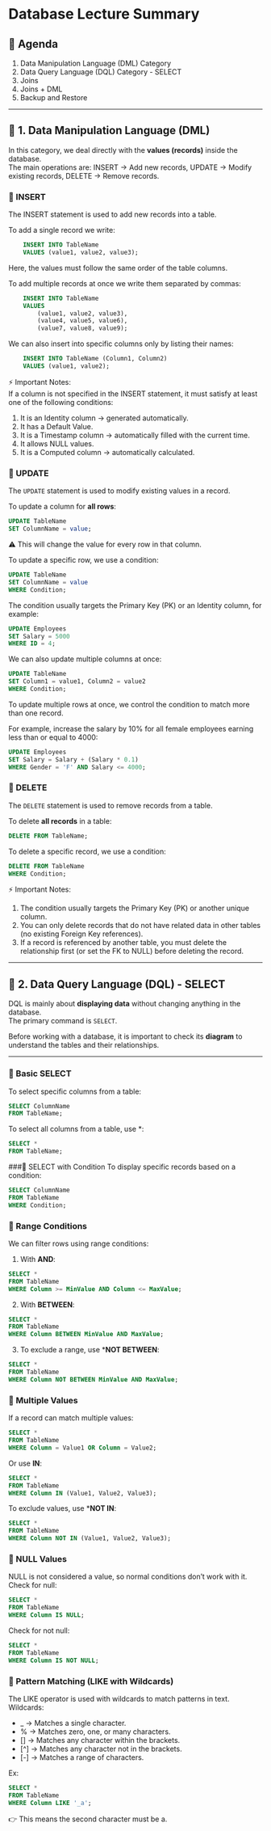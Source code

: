# Database Lecture Summary

## 📌 Agenda
1. Data Manipulation Language (DML) Category  
2. Data Query Language (DQL) Category - SELECT  
3. Joins  
4. Joins + DML  
5. Backup and Restore  
---
## 📝 1. Data Manipulation Language (DML)

In this category, we deal directly with the **values (records)** inside the database.  
The main operations are: INSERT → Add new records, UPDATE → Modify existing records, DELETE → Remove records.  

### 🔹 INSERT
The INSERT statement is used to add new records into a table.  

To add a single record we write:  
```sql
    INSERT INTO TableName  
    VALUES (value1, value2, value3);  
```
Here, the values must follow the same order of the table columns.  

To add multiple records at once we write them separated by commas: 
```sql 
    INSERT INTO TableName  
    VALUES  
        (value1, value2, value3),  
        (value4, value5, value6),  
        (value7, value8, value9);  
```
We can also insert into specific columns only by listing their names:
```sql  
    INSERT INTO TableName (Column1, Column2)  
    VALUES (value1, value2);  
```
⚡ Important Notes:  
If a column is not specified in the INSERT statement, it must satisfy at least one of the following conditions:  
1. It is an Identity column → generated automatically.  
2. It has a Default Value.  
3. It is a Timestamp column → automatically filled with the current time.  
4. It allows NULL values.  
5. It is a Computed column → automatically calculated.  

### 🔹 UPDATE
The `UPDATE` statement is used to modify existing values in a record.  

To update a column for **all rows**:  
```sql
UPDATE TableName
SET ColumnName = value;
```
⚠️ This will change the value for every row in that column.

To update a specific row, we use a condition:
```sql 
UPDATE TableName
SET ColumnName = value
WHERE Condition;
```
The condition usually targets the Primary Key (PK) or an Identity column, for example:
```sql
UPDATE Employees
SET Salary = 5000
WHERE ID = 4;
```
We can also update multiple columns at once:
```sql
UPDATE TableName
SET Column1 = value1, Column2 = value2
WHERE Condition;
```
To update multiple rows at once, we control the condition to match more than one record. 

For example, increase the salary by 10% for all female employees earning less than or equal to 4000:
```sql
UPDATE Employees
SET Salary = Salary + (Salary * 0.1)
WHERE Gender = 'F' AND Salary <= 4000;
```

### 🔹 DELETE
The `DELETE` statement is used to remove records from a table.  

To delete **all records** in a table:  
```sql
DELETE FROM TableName;
```
To delete a specific record, we use a condition:
```sql
DELETE FROM TableName
WHERE Condition;
```
⚡ Important Notes:

1. The condition usually targets the Primary Key (PK) or another unique column.
2. You can only delete records that do not have related data in other tables (no existing Foreign Key references).
3. If a record is referenced by another table, you must delete the relationship first (or set the FK to NULL) before deleting the record.
---
## 📝 2. Data Query Language (DQL) - SELECT

DQL is mainly about **displaying data** without changing anything in the database.  
The primary command is `SELECT`.  

Before working with a database, it is important to check its **diagram** to understand the tables and their relationships.  

---
### 🔹 Basic SELECT
To select specific columns from a table:  
```sql
SELECT ColumnName
FROM TableName;
```
To select all columns from a table, use *:
```sql
SELECT *
FROM TableName;
```
###🔹 SELECT with Condition
To display specific records based on a condition:
```sql
SELECT ColumnName
FROM TableName
WHERE Condition;
```
### 🔹 Range Conditions
We can filter rows using range conditions:
1. With **AND**:
```sql
SELECT *
FROM TableName
WHERE Column >= MinValue AND Column <= MaxValue;
```
2. With **BETWEEN**:
```sql
SELECT *
FROM TableName
WHERE Column BETWEEN MinValue AND MaxValue;
```
3. To exclude a range, use ***NOT BETWEEN**:
```sql
SELECT *
FROM TableName
WHERE Column NOT BETWEEN MinValue AND MaxValue;
```
### 🔹 Multiple Values
If a record can match multiple values:
```sql
SELECT *
FROM TableName
WHERE Column = Value1 OR Column = Value2;
```
Or use **IN**:
```sql
SELECT *
FROM TableName
WHERE Column IN (Value1, Value2, Value3);
```
To exclude values, use ***NOT IN**:
```sql
SELECT *
FROM TableName
WHERE Column NOT IN (Value1, Value2, Value3);
```
### 🔹 NULL Values
NULL is not considered a value, so normal conditions don’t work with it.
Check for null:
```sql 
SELECT *
FROM TableName
WHERE Column IS NULL;
```
Check for not null:
```sql
SELECT *
FROM TableName
WHERE Column IS NOT NULL;
```
### 🔹 Pattern Matching (LIKE with Wildcards)

The LIKE operator is used with wildcards to match patterns in text.
Wildcards:
- _ → Matches a single character.
- % → Matches zero, one, or many characters.
- [] → Matches any character within the brackets.
- [^] → Matches any character not in the brackets.
- [-] → Matches a range of characters.

Ex:
```sql
SELECT *
FROM TableName
WHERE Column LIKE '_a';
```
👉 This means the second character must be a.
